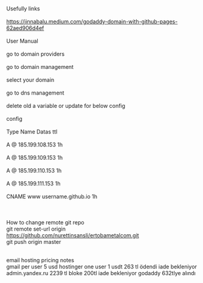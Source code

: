 <br>Usefully links<br>
<br>https://jinnabalu.medium.com/godaddy-domain-with-github-pages-62aed906d4ef<br>
<br>User Manual<br>
<br>go to domain providers<br>
<br>go to domain management<br>
<br>select your domain<br>
<br>go to dns management<br>
<br>delete old a variable or update for below config<br>
<br>config<br>
<br>Type Name Datas               ttl<br>
<br>A @ 185.199.108.153	           1h<br>
<br>A @ 185.199.109.153	           1h<br>
<br>A @ 185.199.110.153	           1h<br>
<br>A @ 185.199.111.153	           1h<br>
<br>CNAME www username.github.io 1h<br>
<br><br><br>
How to change remote git repo<br>
git remote set-url origin https://github.com/nurettinsansli/ertobametalcom.git <br>
git push origin master<br>

<br>email hosting pricing notes<br>
gmail per user 5 usd
hostinger one user 1 usdt 263 tl ödendi iade bekleniyor
admin.yandex.ru 2239 tl bloke 200tl iade bekleniyor
godaddy 632tlye alındı